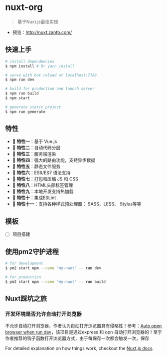 # nuxt-org

> 基于Nuxt.js最佳实现

- 预览：http://nuxt.zantb.com/

## 快速上手

``` bash
# install dependencies
$ npm install # Or yarn install

# serve with hot reload at localhost:7788
$ npm run dev

# build for production and launch server
$ npm run build
$ npm start

# generate static project
$ npm run generate
```

## 特性

- :gem: **特性一**：基于 Vue.js
- :rocket: **特性二**：自动代码分层
- :1234: **特性三**：服务端渲染
- :gem: **特性四**：强大的路由功能，支持异步数据
- :rocket: **特性五**：静态文件服务
- :1234: **特性六**：ES6/ES7 语法支持
- :gem: **特性七**：打包和压缩 JS 和 CSS
- :rocket: **特性八**：HTML头部标签管理
- :1234: **特性九**：本地开发支持热加载
- :gem: **特性十**：集成ESLint
- :rocket: **特性十一**：支持各种样式预处理器： SASS、LESS、 Stylus等等

## 模板
- [ ] 项目搭建

## 使用pm2守护进程

```bash
# for development
$ pm2 start npm --name "my-nuxt" -- run dev

# for production
$ pm2 start npm --name "my-nuxt" -- run build         
```

## Nuxt踩坑之旅

### 开发环境是否允许自动打开浏览器

不允许自动打开浏览器，作者认为自动打开浏览器具有侵略性！参考：[Auto open browser when run dev](https://github.com/nuxt/nuxt.js/issues/1433)，该项目是通过express 和 opn 自动打开浏览器的！至于作者推荐的钩子函数打开浏览器方式，由于每保存一次都会触发一次，保存

For detailed explanation on how things work, checkout the [Nuxt.js docs](https://github.com/nuxt/nuxt.js).
